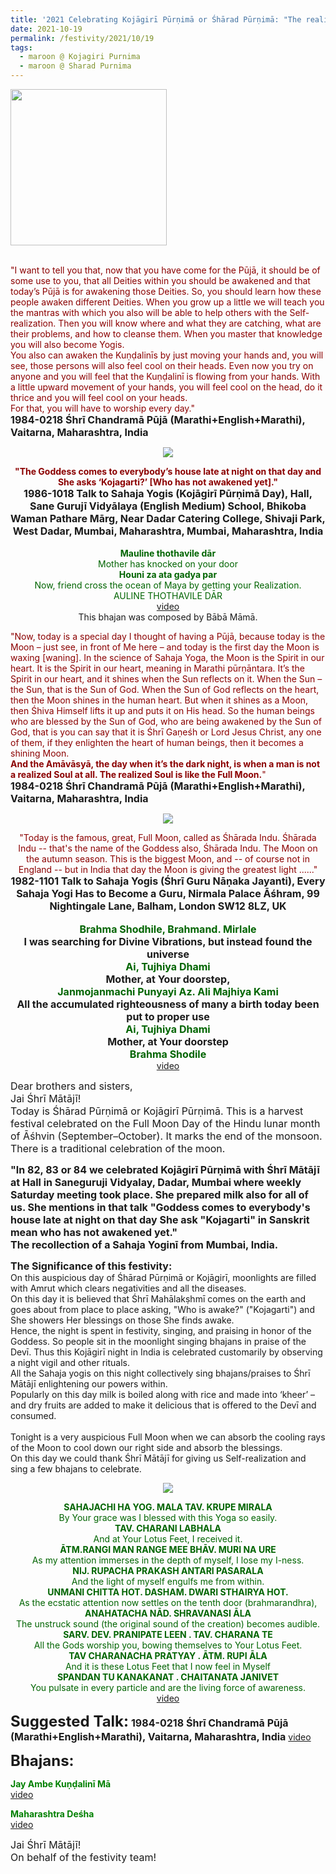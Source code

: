 ```yaml
---
title: '2021 Celebrating Kojāgirī Pūrṇimā or Śhārad Pūrṇimā: "The realized Soul is like the Full Moon" '
date: 2021-10-19
permalink: /festivity/2021/10/19
tags:
  - maroon @ Kojagiri Purnima
  - maroon @ Sharad Purnima
---
```


<div style="text-align: left"><img src="/images/image1.png" width="250" /></div><br>

<p>
<font color="DarkRed">"I want to tell you that, now that you have come for the Pūjā, it should be of some use to you, that all Deities within you should be awakened and that today’s Pūjā is for awakening those Deities. So, you should learn how these people awaken different Deities. When you grow up a little we will teach you the mantras with which you also will be able to help others with the Self-realization. Then you will know where and what they are catching, what are their problems, and how to cleanse them. When you master that knowledge you will also become Yogis.<br>
You also can awaken the Kuṇḍalinīs by just moving your hands and, you will see, those persons will also feel cool on their heads. Even now you try on anyone and you will feel that the Kuṇḍalinī is flowing from your hands. With a little upward movement of your hands, you will feel cool on the head, do it thrice and you will feel cool on your heads.<br>
For that, you will have to worship every day."</font><br>
<font size="+0"><b>1984-0218 Śhrī Chandramā Pūjā (Marathi+English+Marathi), Vaitarna, Maharashtra, India</b></font>
</p>

<div style="text-align: center"><img src="/images/image791.png" /></div>

<p style=" text-align:center;">
<font color="DarkRed"><b>"The Goddess comes to everybody’s house late at night on that day and She asks ‘Kojagarti?’ [Who has not awakened yet]."</b></font><br>
<font size="+0"><b>1986-1018 Talk to Sahaja Yogis (Kojāgirī Pūrṇimā Day), Hall, Sane Gurujī Vidyālaya (English Medium) School, Bhikoba Waman Pathare Mārg, Near Dadar Catering College, Shivaji Park, West Dadar, Mumbai, Maharashtra, Mumbai, Maharashtra, India</b></font><br>
<br>
<font color="DarkGreen"><b>Mauline thothavile dār</b><br>
Mother has knocked on your door<br>
<b>Houni za ata gadya par</b><br>
Now, friend cross the ocean of Maya by getting your Realization.<br>
AULINE THOTHAVILE DĀR</font><br>
<a href="https://youtu.be/TEFYMvTc6V0">video</a><br>
This bhajan was composed by Bābā Māmā.
</p>

<p>
<font color="DarkRed">"Now, today is a special day I thought of having a Pūjā, because today is the Moon – just see, in front of Me here – and today is the first day the Moon is waxing [waning]. In the science of Sahaja Yoga, the Moon is the Spirit in our heart. It is the Spirit in our heart, meaning in Marathi pūrṇāntara. It’s the Spirit in our heart, and it shines when the Sun reflects on it. When the Sun – the Sun, that is the Sun of God. When the Sun of God reflects on the heart, then the Moon shines in the human heart. But when it shines as a Moon, then Śhiva Himself lifts it up and puts it on His head. So the human beings who are blessed by the Sun of God, who are being awakened by the Sun of God, that is you can say that it is Śhrī Gaṇeśh or Lord Jesus Christ, any one of them, if they enlighten the heart of human beings, then it becomes a shining Moon.<br>
<b>And the Amāvāsyā, the day when it’s the dark night, is when a man is not a realized Soul at all. The realized Soul is like the Full Moon.</b>"</font><br>
<font size="+0"><b>1984-0218 Śhrī Chandramā Pūjā (Marathi+English+Marathi), Vaitarna, Maharashtra, India</b></font>
</p>

<div style="text-align: center"><img src="/images/image792.png" /></div>

<p style=" text-align:center;">
<font color="DarkRed">"Today is the famous, great, Full Moon, called as Śhārada Indu. Śhārada Indu -- that's the name of the Goddess also, Śhārada Indu. The Moon on the autumn season. This is the biggest Moon, and -- of course not in England -- but in India that day the Moon is giving the greatest light ......"</font><br>
<font size="+0"><b>1982-1101 Talk to Sahaja Yogis (Śhrī Guru Nāṇaka Jayanti), Every Sahaja Yogi Has to Become a Guru, Nirmala Palace Āśhram, 99 Nightingale Lane, Balham, London SW12 8LZ, UK</b></font><br>
<br>
<font color="DarkGreen"><font size="+0"><b>Brahma Shodhile, Brahmand. Mirlale</b></font></font><br>
<font size="+0"><b>I was searching for Divine Vibrations, but instead found the universe</b></font><br>
<font color="DarkGreen"><font size="+0"><b>Ai, Tujhiya Dhami</b></font></font><br>
<font size="+0"><b>Mother, at Your doorstep,</b></font><br>
<font color="DarkGreen"><font size="+0"><b>Janmojanmachi Punyayi Az. Ali Majhiya Kami</b></font></font><br>
<font size="+0"><b>All the accumulated righteousness of many a birth today been put to proper use</b></font><br>
<font color="DarkGreen"><font size="+0"><b>Ai, Tujhiya Dhami</b></font></font><br>
<font size="+0"><b>Mother, at Your doorstep</b></font><br>
<font color="DarkGreen"><font size="+0"><b>Brahma Shodile</b></font></font><br>
<a href="https://youtu.be/OV64d6HbXHs">video</a>
</p>

<p>
<font size="+0">Dear brothers and sisters,<br>
Jai Śhrī Mātājī!<br>
Today is Śhārad Pūrṇimā or Kojāgirī Pūrṇimā.  This is a harvest festival celebrated on the Full Moon Day of the Hindu lunar month of Āśhvin (September–October). It marks the end of the monsoon. There is a traditional celebration of the moon.</font>
</p>

<p>
<font size="+0"><b>"In 82, 83 or 84 we celebrated Kojāgirī Pūrṇimā with Śhrī Mātājī at Hall in Saneguruji Vidyalay, Dadar, Mumbai where weekly Saturday meeting took place. She prepared milk also for all of us.
She mentions in that talk "Goddess comes to everybody's house late at night on that day She ask "Kojagarti" in Sanskrit mean who has not awakened yet."<br>
The recollection of a Sahaja Yoginī from Mumbai, India.</b></font>
</p>

<p>
<font size="+0"><b>The Significance of this festivity:</b></font><br>
On this auspicious day of Śhārad Pūrṇimā or Kojāgirī, moonlights are filled with Amrut which clears negativities and all the diseases.<br>
On this day it is believed that Śhrī Mahālakṣhmī comes on the earth and goes about from place to place asking, "Who is awake?" ("Kojagarti") and She showers Her blessings on those She finds awake.<br>
Hence, the night is spent in festivity, singing, and praising in honor of the Goddess. So people sit in the moonlight singing bhajans in praise of the Devī. Thus this Kojāgirī night in India is celebrated customarily by observing a night vigil and other rituals.<br>
All the Sahaja yogis on this night collectively sing bhajans/praises to Śhrī Mātājī enlightening our powers within.<br>
Popularly on this day milk is boiled along with rice and made into  ‘kheer’ – and dry fruits are added to make it delicious that is offered to the Devī and consumed.<br>
<br>
Tonight is a very auspicious Full Moon when we can absorb the cooling rays of the Moon to cool down our right side and absorb the blessings.<br>
On this day we could thank Śhrī Mātājī for giving us Self-realization and sing a few bhajans to celebrate. 
</p>

<div style="text-align: center"><img src="/images/image793.png" /></div>

<p style="color:DarkGreen; text-align:center;">
<b>SAHAJACHI HA YOG. MALA TAV. KRUPE MIRALA</b><br>
By Your grace was I blessed with this Yoga so easily.<br>
<b>TAV. CHARANI LABHALA</b><br>
And at Your Lotus Feet, I received it.<br>
<b>ĀTM.RANGI MAN RANGE MEE BHĀV. MURI NA URE</b><br>
As my attention immerses in the depth of myself, I lose my I-ness.<br>
<b>NIJ. RUPACHA PRAKASH ANTARI PASARALA</b><br>
And the light of myself engulfs me from within.<br>
<b>UNMANI CHITTA HOT. DASHAM. DWARI STHAIRYA HOT.</b><br>
As the ecstatic attention now settles on the tenth door (brahmarandhra),<br>
<b>ANAHATACHA NĀD. SHRAVANASI ĀLA</b><br>
The unstruck sound (the original sound of the creation) becomes audible.<br>
<b>SARV. DEV. PRANIPATE LEEN . TAV. CHARANA TE</b><br>
All the Gods worship you, bowing themselves to Your Lotus Feet.<br>
<b>TAV CHARANACHA PRATYAY . ĀTM. RUPI ĀLA</b><br>
And it is these Lotus Feet that I now feel in Myself<br>
<b>SPANDAN TU KANAKANAT . CHAITANATA JANIVET</b><br>
You pulsate in every particle and are the living force of awareness.<br>
<a href="https://seven-teams.github.io/Videos_Links.html">video</a>
</p>

<font size="+2"><b>Suggested Talk:</b></font> 
<font size="+0"><b>1984-0218 Śhrī Chandramā Pūjā (Marathi+English+Marathi), Vaitarna, Maharashtra, India</b></font>
<a href="https://seven-teams.github.io/Videos_Links.html">video</a><br>

<font size="+2"><b>Bhajans:</b></font>

<p>
<font color="green"><b>Jay Ambe Kuṇḍalinī Mā</b></font><br>
<a href="https://seven-teams.github.io/Videos_Links.html">video</a>
</p>

<p>
<font color="green"><b>Maharashtra Deśha</b></font><br>
<a href="https://youtu.be/0gT3SnIwI4M">video</a> 
</p>

<p>
<font size="+0">Jai Śhrī Mātājī!<br>
On behalf of the festivity team!</font>
</p>